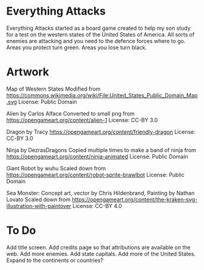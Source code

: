 # Everything Attacks

Everything Attacks started as a board game created to help my son study for a
test on the western states of the United States of America. All sorts of
enemies are attacking and you need to the defence forces where to go. Areas
you protect turn green. Areas you lose turn black.

# Artwork
Map of Western States
Modified from https://commons.wikimedia.org/wiki/File:United_States_Public_Domain_Map.svg
License: Public Domain

Alien by Carlos Alface
Converted to small png from https://opengameart.org/content/alien-1
License: CC-BY 3.0

Dragon by Tracy
https://opengameart.org/content/friendly-dragon
License: CC-BY 3.0

Ninja by DezrasDragons
Copied multiple times to make a band of ninja from https://opengameart.org/content/ninja-animated
License: Public Domain

Giant Robot by wuhu
Scaled down from https://opengameart.org/content/robot-sprite-brawlbot
License: Public Domain

Sea Monster: Concept art, vector by Chris Hildenbrand, Painting by Nathan Lovato
Scaled down from https://opengameart.org/content/the-kraken-svg-illustration-with-paintover
License: CC-BY 4.0

# To Do
Add title screen.
Add credits page so that attributions are available on the web.
Add more enemies.
Add state capitals.
Add more of the United States.
Expand to the continents or countries?
